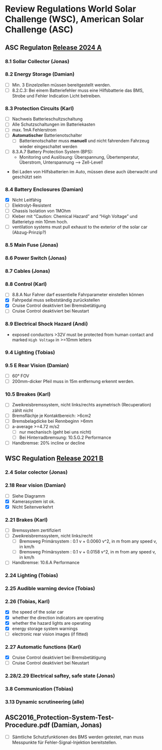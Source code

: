 # Review Regulations World Solar Challenge (WSC), American Solar Challenge (ASC)

## ASC Regulaton [Release 2024 A](asc/ASC2024-Regs-EXTERNAL-RELEASE-A.pdf)
### 8.1 Sollar Collector (Jonas)
### 8.2 Energy Storage (Damian)
- [ ] Min. 3 Einzelzellen müssen bereitgestellt werden.
- [ ] 8.2.C.3: Bei einem Batteriefehler muss eine Hilfsbatterie das BMS, Strobe und Fehler Indication Licht betreiben.
### 8.3 Protection Circuits (Karl)

- [ ] Nachweis Batterieschultzschaltung
- [ ] Alle Schutzschaltungen im Batteriekasten
- [ ] max. 1mA Fehlerstrom
- [ ] **Automatischer** Batterienotschalter
  - [ ]  Batterienotschalter muss **manuell** und nicht fahrendem Fahrzeug wieder eingeschaltet werden
- [ ] 8.3.A.7 Battery Protection System (BPS): 
  - Monitoring und Auslösung: Überspannung, Übertemperatur, Überstrom, Unterspannung --> Zell-Level!
- Bei Laden von Hilfsbatterien im Auto, müssen diese auch überwacht und geschützt sein


### 8.4 Battery Enclosures (Damian)
- [x] Nicht Leitfähig
- [ ] Elektrolyt-Resistent 
- [ ] Chassis Isolation von 1MOhm
- [ ] Kleber mit “Caution: Chemical Hazard” and “High Voltage” und Batterietyp min 10mm hoch.
- [ ] ventilation systems must pull exhaust to the exterior of the solar car (Abzug-Prinzip?)

### 8.5 Main Fuse (Jonas)
### 8.6 Power Switch (Jonas)
### 8.7 Cables (Jonas)
### 8.8 Control (Karl)
- [ ] 8.8.A Nur Fahrer darf essentielle Fahrparameter einstellen können
- [x] Fahrpedal muss selbstständig zurückstellen
- [x] Cruise Control deaktiviert bei Bremsbetätigung
- [ ] Cruise Control deaktiviert bei Neustart 

### 8.9 Electrical Shock Hazard (Andi)
- exposed conductors >32V must be protected from human contact and marked `High Voltage` in >=10mm letters
### 9.4 Lighting (Tobias)
### 9.5 E Rear Vision (Damian)
- [ ] 60° FOV
- [ ] 200mm-dicker Pfeil muss in 15m entfernung erkennt werden.
### 10.5 Breakes (Karl)
- [ ] Zweikreisbremssystem, nicht links/rechts asymetrisch (Recuperation) zählt nicht
- [ ] Bremsflächje je Kontaktbereich: >6cm2
- [ ] Bremsbelagdicke bei Rennbeginn >6mm
- [ ] a-average >=4.72 m/s2 
  - [ ]  nur mechanisch (geht bei uns nicht)
  - [ ] Bei Hinterradbremsung: 10.5.G.2 Performance
 - [ ] Handbremse: 20% incline or decline

## WSC Regulation [Release 2021 B](wsc/2021_bwsc_regulations_release_version_1_19062020.pdf)
### 2.4 Solar colector (Jonas)
### 2.18 Rear vision (Damian)
- [ ] Siehe Diagramm
- [x] Kamerasystem ist ok.
- [x] Nicht Seitenverkehrt
### 2.21 Brakes (Karl)
- [ ] Bremssystem zertifiziert
- [ ] Zweikreisbremssystem, nicht links/recht
  - [ ] Bremsweg Primärsystem : 0.1 v + 0.0060 v^2, in m from any speed v, in km/h
  - [ ] Bremsweg Primärsystem : 0.1 v + 0.0158 v^2, in m from any speed v, in km/h
- [ ] Handbremse: 10.6.A Performance

### 2.24 Lighting (Tobias)
### 2.25 Audible warning device (Tobias)
### 2.26 (Tobias, Karl)
- [x] the speed of the solar car
- [x] whether the direction indicators are operating
- [x] whether the hazard lights are operating
- [x] energy storage system warnings
- [ ] electronic rear vision images (if fitted)

### 2.27 Automatic functions (Karl)
- [x] Cruise Control deaktiviert bei Bremsbetätigung
- [ ] Cruise Control deaktiviert bei Neustart 

### 2.28/2.29 Electrical saftey, safe state (Jonas)
### 3.8 Communication (Tobias)
### 3.13 Dynamic scrutineering (alle)

## ASC2016_Protection-System-Test-Procedure.pdf (Damian, Jonas)
- [ ] Sämtliche Schutzfunktionen des BMS werden getestet, man muss Messpunkte für Fehler-Signal-Injektion bereitstellen.

